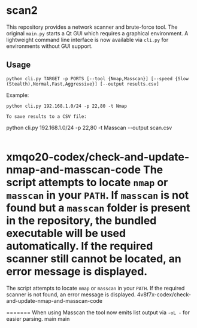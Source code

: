 # scan2

This repository provides a network scanner and brute-force tool. The original `main.py` starts a Qt GUI which requires a graphical environment. A lightweight command line interface is now available via `cli.py` for environments without GUI support.

## Usage

```
python cli.py TARGET -p PORTS [--tool {Nmap,Masscan}] [--speed {Slow (Stealth),Normal,Fast,Aggressive}] [--output results.csv]
```

Example:

```
python cli.py 192.168.1.0/24 -p 22,80 -t Nmap

To save results to a CSV file:

```
python cli.py 192.168.1.0/24 -p 22,80 -t Masscan --output scan.csv
```
```

xmqo20-codex/check-and-update-nmap-and-masscan-code
The script attempts to locate `nmap` or `masscan` in your `PATH`. If `masscan` is not found but a `masscan` folder is present in the repository, the bundled executable will be used automatically. If the required scanner still cannot be located, an error message is displayed.
=======
The script attempts to locate `nmap` or `masscan` in your `PATH`. If the required scanner is not found, an error message is displayed.
 4v8f7x-codex/check-and-update-nmap-and-masscan-code

=======
When using Masscan the tool now emits list output via `-oL -` for easier parsing.
 main
main
